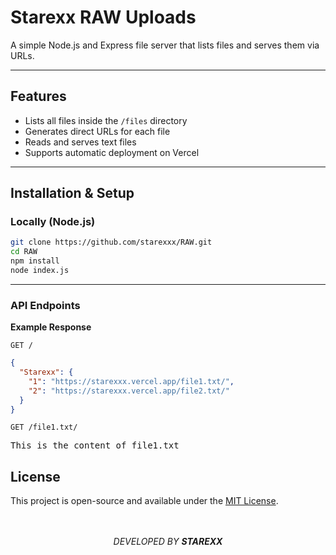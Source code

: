 # Starexx RAW Uploads 

A simple Node.js and Express file server that lists files and serves them via URLs.

---

## Features  
- Lists all files inside the `/files` directory  
- Generates direct URLs for each file  
- Reads and serves text files  
- Supports automatic deployment on Vercel  

---

## Installation & Setup  

### Locally (Node.js)  
```bash
git clone https://github.com/starexxx/RAW.git
cd RAW
npm install
node index.js
```
---

### API Endpoints
**Example Response**

`GET /`
```json
{
  "Starexx": {
    "1": "https://starexxx.vercel.app/file1.txt/",
    "2": "https://starexxx.vercel.app/file2.txt/"
  }
}
```
`GET /file1.txt/`
<pre>
This is the content of file1.txt
</pre>

## License

This project is open-source and available under the [MIT License](License).




<p> </p>
<p align="center">
    <em><br><br>DEVELOPED BY <b>STAREXX</b></b></em>
</p>
